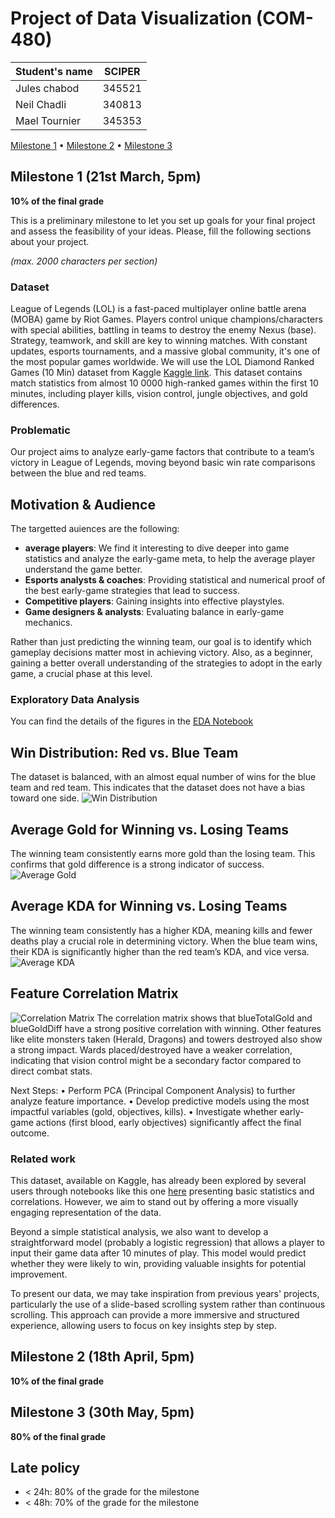 # Project of Data Visualization (COM-480)

| Student's name | SCIPER |
| -------------- | ------ |
| Jules chabod |345521 |
| Neil Chadli | 340813 |
| Mael Tournier | 345353 |

[Milestone 1](#milestone-1) • [Milestone 2](#milestone-2) • [Milestone 3](#milestone-3)

## Milestone 1 (21st March, 5pm)

**10% of the final grade**

This is a preliminary milestone to let you set up goals for your final project and assess the feasibility of your ideas.
Please, fill the following sections about your project.

*(max. 2000 characters per section)*

### Dataset
League of Legends (LOL) is a fast-paced multiplayer online battle arena (MOBA) game by Riot Games. Players control unique champions/characters with special abilities, battling in teams to destroy the enemy Nexus (base). Strategy, teamwork, and skill are key to winning matches. With constant updates, esports tournaments, and a massive global community, it's one of the most popular games worldwide.
We will use the LOL Diamond Ranked Games (10 Min) dataset from Kaggle [Kaggle link](https://www.kaggle.com/datasets/bobbyscience/league-of-legends-diamond-ranked-games-10-min). This dataset contains match statistics from almost 10 0000 high-ranked games within the first 10 minutes, including player kills, vision control, jungle objectives, and gold differences.



### Problematic
Our project aims to analyze early-game factors that contribute to a team’s victory in League of Legends, moving beyond basic win rate comparisons between the blue and red teams.



## Motivation & Audience
The targetted auiences are the following:
- **average players**: We find it interesting to dive deeper into game statistics and analyze the early-game meta, to help the average player understand the game better.  
- **Esports analysts & coaches**: Providing statistical and numerical proof of the best early-game strategies that lead to success.  
- **Competitive players**: Gaining insights into effective playstyles.  
- **Game designers & analysts**: Evaluating balance in early-game mechanics.  

Rather than just predicting the winning team, our goal is to identify which gameplay decisions matter most in achieving victory. Also, as a beginner, gaining a better overall understanding of the strategies to adopt in the early game, a crucial phase at this level.


### Exploratory Data Analysis

You can find the details of the figures in the [EDA Notebook](EDA.ipynb)

## Win Distribution: Red vs. Blue Team
The dataset is balanced, with an almost equal number of wins for the blue team and red team. This indicates that the dataset does not have a bias toward one side.
![Win Distribution](figures/win_distribution.png)

## Average Gold for Winning vs. Losing Teams
The winning team consistently earns more gold than the losing team. This confirms that gold difference is a strong indicator of success.
![Average Gold](figures/average_gold.png)

## Average KDA for Winning vs. Losing Teams
The winning team consistently has a higher KDA, meaning kills and fewer deaths play a crucial role in determining victory.
When the blue team wins, their KDA is significantly higher than the red team’s KDA, and vice versa.
![Average KDA](figures/average_kda.png)

## Feature Correlation Matrix
![Correlation Matrix](figures/correlation_matrix.png)
The correlation matrix shows that blueTotalGold and blueGoldDiff have a strong positive correlation with winning.
Other features like elite monsters taken (Herald, Dragons) and towers destroyed also show a strong impact.
Wards placed/destroyed have a weaker correlation, indicating that vision control might be a secondary factor compared to direct combat stats.

Next Steps:
	•	Perform PCA (Principal Component Analysis) to further analyze feature importance.
	•	Develop predictive models using the most impactful variables (gold, objectives, kills).
	•	Investigate whether early-game actions (first blood, early objectives) significantly affect the final outcome.

### Related work

This dataset, available on Kaggle, has already been explored by several users through notebooks like this one [here](https://www.kaggle.com/code/servietsky/league-of-legends-what-to-do-in-first-10-min) presenting basic statistics and correlations. However, we aim to stand out by offering a more visually engaging representation of the data.

Beyond a simple statistical analysis, we also want to develop a straightforward model (probably a logistic regression) that allows a player to input their game data after 10 minutes of play. This model would predict whether they were likely to win, providing valuable insights for potential improvement.

To present our data, we may take inspiration from previous years' projects, particularly the use of a slide-based scrolling system rather than continuous scrolling. This approach can provide a more immersive and structured experience, allowing users to focus on key insights step by step.

## Milestone 2 (18th April, 5pm)

**10% of the final grade**


## Milestone 3 (30th May, 5pm)

**80% of the final grade**


## Late policy

- < 24h: 80% of the grade for the milestone
- < 48h: 70% of the grade for the milestone

